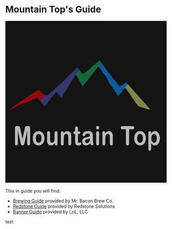 # Mountain Top's Guide

![Mountain Top Logo](docs/assets/img/mountain.top.jpg)

This in guide you will find:

* [Brewing Guide](docs/brew/readme.md) provided by Mr. Bacon Brew Co.
* [Redstone Guide](docs/redstone/readme.md) provided by Redstone Solutions
* [Banner Guide](docs/banner/readme.md) provided by LoL, LLC

test
